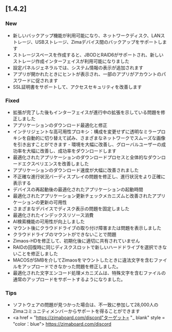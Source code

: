 ## [1.4.2]
### New
- 新しいバックアップ機能が利用可能になり、ネットワークディスク、LANストレージ、USBストレージ、Zimaデバイス間のバックアップをサポートします
- ストレージスペースを作成すると、JBODとRAID6がサポートされ、新しいストレージ作成インターフェイスが利用可能になりました
- 設定パネルジェネラルでは、システム情報の表示が追加されます
- アプリが開かれたときにヒントが表示され、一部のアプリがアカウントのパスワードに促されます
- SSL証明書をサポートして、アクセスセキュリティを改善します
### Fixed
- 拡張が完了した後もインターフェイスが進行中の拡張を示している問題を修正しました
- アプリケーションのダウンロード最適化と修正
- インテリジェントな高可用性プロキシ：構成を変更せずに透明なミラープロキシを自動的に切り替えて試み、さまざまなネットワークでスムーズな画像を引き出すことができます - 環境を大幅に改善し、グローバルユーザーの成功率を大幅に改善し、成功率をダウンロードします
- 最適化されたアプリケーションのダウンロードプロセスと全体的なダウンロードエクスペリエンスを改善しました
- アプリケーションのダウンロード速度が大幅に改善されました
- 不正確な進行状況バーディスプレイの問題を修正し、進行状況をより正確に表示する
- デバイスの再起動後の最適化されたアプリケーションの起動時間
- 最適化されたアプリケーション更新チェックメカニズムと改善されたアプリケーションの更新の可用性
- さまざまなデバイスでディスク表示の問題を固定しました
- 最適化されたインデックスリソース消費
- AI検索機能の可用性が向上しました
- マウント後にクラウドドライブの取り付け障害または問題を表示しました
- クラウドドライブのマウントができないことで問題
- Zimaos-HDを修正して、初期化後に適切に共有されていません
- RAIDの回復時に同じディスクスロットで新しいハードドライブを選択できないことを修正しました
- MACOSがSMBを介してZimaosをマウントしたときに違法文字を含むファイルをアップロードできなかった問題を修正しました。
- 最適化された文字エンコード処理メカニズムは、特殊文字を含むファイルの通常のアップロードをサポートするようになりました。
### Tips
- ソフトウェアの問題が見つかった場合は、不一致に参加して28,000人のZimaコミュニティメンバーからサポートを得ることができます
- <a href = "https://zimaboard.com/discord"ターゲット= "_ blank" style = "color：blue"> https://zimaboard.com/discord </a>
